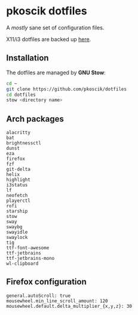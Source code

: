 # pkoscik dotfiles

A _mostly_ sane set of configuration files.

X11/i3 dotfiles are backed up [here](https://github.com/pkoscik/dotfiles-old).

## Installation

The dotfiles are managed by __GNU Stow__:

```bash
cd ~
git clone https://github.com/pkoscik/dotfiles
cd dotfiles
stow <directory name>
```

## Arch packages

```
alacritty
bat
brightnessctl
dunst
eza
firefox
fzf
git-delta
helix
highlight
i3status
lf
neofetch
playerctl
rofi
starship
stow
sway
swaybg
swayidle
swaylock
tig
ttf-font-awesome
ttf-jetbrains
ttf-jetbrains-mono
wl-clipboard
```

## Firefox configuration

```
general.autoScroll: true
mousewheel.min_line_scroll_amount: 120
mousewheel.default.delta_multiplier_{x,y,z}: 30
```
